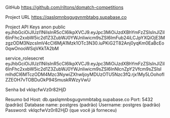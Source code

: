 GitHub
https://github.com/riltons/domatch-competitions


Project URL
https://qaslqmnbsgugvnmbtabg.supabase.co

Project API Keys
anon public
eyJhbGciOiJIUzI1NiIsInR5cCI6IkpXVCJ9.eyJpc3MiOiJzdXBhYmFzZSIsInJlZiI6InFhc2xxbW5ic2d1Z3ZubWJ0YWJnIiwicm9sZSI6ImFub24iLCJpYXQiOjE3MzgzODM3NzcsImV4cCI6MjA1Mzk1OTc3N30.iuPKiG2T82Anj0yqKm0EaBcEo0qwOnooWSqVKkTA2bM

service_rolesecret
eyJhbGciOiJIUzI1NiIsInR5cCI6IkpXVCJ9.eyJpc3MiOiJzdXBhYmFzZSIsInJlZiI6InFhc2xxbW5ic2d1Z3ZubWJ0YWJnIiwicm9sZSI6InNlcnZpY2Vfcm9sZSIsImlhdCI6MTczODM4Mzc3NywiZXhwIjoyMDUzOTU5Nzc3fQ.rjx1My5LOohofIZZEOH7vTOBDuOkP94SmuskRWzyVwU

Senha bd
vklqcfwVz0r82HjD

Resumo bd
Host: db.qaslqmnbsgugvnmbtabg.supabase.co
Port: 5432 (padrão)
Database name: postgres (padrão)
Username: postgres (padrão)
Password: vklqcfwVz0r82HjD (que você já forneceu)